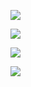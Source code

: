 ![](https://github.com/youjinp/test-cicd/workflows/.github/workflows/manual.yml/badge.svg)

![](https://github.com/youjinp/test-cicd/workflows/Greet%20Everyone/badge.svg)

![](https://github.com/youjinp/test-cicd/workflows/Greet%20Everyone/badge.svg?branch=master)

![](https://github.com/youjinp/test-cicd/workflows/Greet%20Everyone/badge.svg?event=pull_request)
